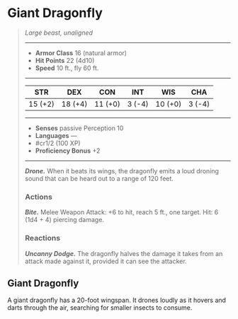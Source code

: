 # Giant Dragonfly
>*Large beast, unaligned*
>___
>- **Armor Class** 16 (natural armor)
>- **Hit Points** 22 (4d10)
>- **Speed** 10 ft., fly 60 ft.
>___
>|STR|DEX|CON|INT|WIS|CHA|
>|:---:|:---:|:---:|:---:|:---:|:---:|
>|15 (+2)|18 (+4)|11 (+0)|3 (-4)|10 (+0)|3 (-4)|
>___
>- **Senses** passive Perception 10
>- **Languages** —
>- #cr1/2 (100 XP)
>- **Proficiency Bonus** +2
>___
>***Drone.*** When it beats its wings, the dragonfly emits a loud droning sound that can be heard out to a range of 120 feet.  
>
>### Actions
>***Bite.*** Melee Weapon Attack: +6 to hit, reach 5 ft., one target. Hit: 6 (1d4 + 4) piercing damage.  
>
>### Reactions
>***Uncanny Dodge.*** The dragonfly halves the damage it takes from an attack made against it, provided it can see the attacker.

## Giant Dragonfly

A giant dragonfly has a 20-foot wingspan. It drones loudly as it hovers and darts through the air, searching for smaller insects to consume.